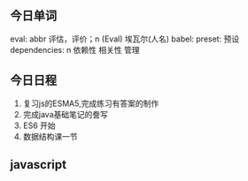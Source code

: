 ## 今日单词
eval: abbr 评估，评价；n (Eval) 埃瓦尔(人名)
babel: 
preset: 预设
dependencies:  n 依赖性 相关性 管理

## 今日日程
1. 复习js的ESMA5,完成练习有答案的制作
2. 完成java基础笔记的誊写
4. ES6 开始
3. 数据结构课一节

## javascript
